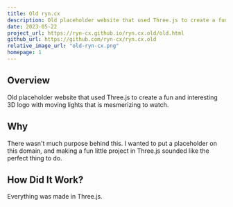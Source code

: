 ```yaml
---
title: Old ryn.cx
description: Old placeholder website that used Three.js to create a fun and interesting 3D logo with moving lights that is mesmerizing to watch.
date: 2023-05-22
project_url: https://ryn-cx.github.io/ryn.cx.old/old.html
github_url: https://github.com/ryn-cx/ryn.cx.old
relative_image_url: "old-ryn-cx.png"
homepage: 1
---
```


## Overview

Old placeholder website that used Three.js to create a fun and interesting 3D logo with moving lights that is mesmerizing to watch.

## Why

There wasn't much purpose behind this. I wanted to put a placeholder on this domain, and making a fun little project in Three.js sounded like the perfect thing to do.

## How Did It Work?

Everything was made in Three.js.
